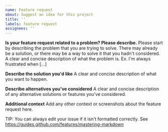 ```yaml
---
name: Feature request
about: Suggest an idea for this project
title: ''
labels: feature request
assignees: ''
---
```


**Is your feature request related to a problem? Please describe.**
Please start by describing the problem that you are trying to solve. There may already
be a solution, or there may be a way to solve it that you hadn't considered.
A clear and concise description of what the problem is. Ex. I'm always frustrated when [...]

**Describe the solution you'd like**
A clear and concise description of what you want to happen.

**Describe alternatives you've considered**
A clear and concise description of any alternative solutions or features you've considered.

**Additional context**
Add any other context or screenshots about the feature request here.


TIP: You can always edit your issue if it isn't formatted correctly.
     See https://guides.github.com/features/mastering-markdown 
